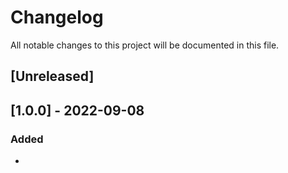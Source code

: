 # Changelog
All notable changes to this project will be documented in this file.

## [Unreleased]

## [1.0.0] - 2022-09-08
### Added
* 
